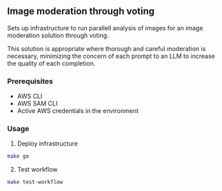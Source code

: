 ## Image moderation through voting

Sets up infrastructure to run parallell analysis of images for an image moderation solution through voting.

This solution is appropriate where thorough and careful moderation is necessary, minimizing the concern of each prompt to an LLM to increase the quality of each completion.

### Prerequisites

- AWS CLI
- AWS SAM CLI
- Active AWS credentials in the environment

### Usage

1. Deploy infrastructure

```bash
make go
```

2. Test workflow

```bash
make test-workflow
```
